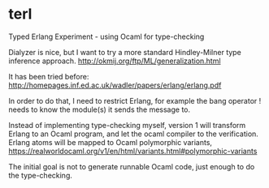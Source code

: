 terl
====

Typed Erlang Experiment - using Ocaml for type-checking

Dialyzer is nice, but I want to try a more standard Hindley-Milner type inference approach. http://okmij.org/ftp/ML/generalization.html

It has been tried before: http://homepages.inf.ed.ac.uk/wadler/papers/erlang/erlang.pdf

In order to do that, I need to restrict Erlang, for example the bang operator ! needs to know the module(s) it sends the message to.

Instead of implementing type-checking myself, version 1 will transform Erlang to an Ocaml program, and let the ocaml compiler to the verification. Erlang atoms will be mapped to Ocaml polymorphic variants, https://realworldocaml.org/v1/en/html/variants.html#polymorphic-variants

The initial goal is not to generate runnable Ocaml code, just enough to do the type-checking.
